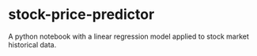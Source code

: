 # stock-price-predictor
A python notebook with a linear regression model applied to stock market historical data.
